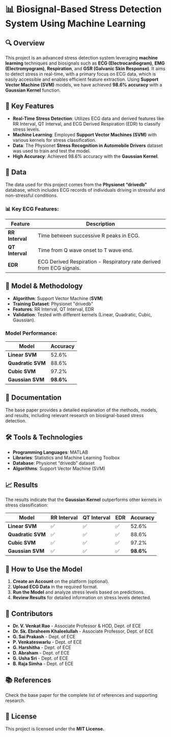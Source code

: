 # 📊 Biosignal-Based Stress Detection System Using Machine Learning

## 🔍 Overview
This project is an advanced stress detection system leveraging **machine learning** techniques and biosignals such as **ECG (Electrocardiogram)**, **EMG (Electromyogram)**, **Respiration**, and **GSR (Galvanic Skin Response)**. It aims to detect stress in real-time, with a primary focus on ECG data, which is easily accessible and enables efficient feature extraction. Using **Support Vector Machine (SVM)** models, we have achieved **98.6% accuracy** with a **Gaussian Kernel** function.

## 🔑 Key Features
- **Real-Time Stress Detection**: Utilizes ECG data and derived features like RR Interval, QT Interval, and ECG Derived Respiration (EDR) to classify stress levels.
- **Machine Learning**: Employed **Support Vector Machines (SVM)** with various kernels for stress classification.
- **Data**: The Physionet **Stress Recognition in Automobile Drivers** dataset was used to train and test the model.
- **High Accuracy**: Achieved 98.6% accuracy with the **Gaussian Kernel**.

## 📁 Data
The data used for this project comes from the **Physionet “drivedb”** database, which includes ECG records of individuals driving in stressful and non-stressful conditions.

### 📊 Key ECG Features:
| **Feature**       | **Description**                          |
|-------------------|------------------------------------------|
| **RR Interval**   | Time between successive R peaks in ECG.  |
| **QT Interval**   | Time from Q wave onset to T wave end.    |
| **EDR**           | ECG Derived Respiration - Respiratory rate derived from ECG signals. |

## 🧠 Model & Methodology
- **Algorithm**: Support Vector Machine (**SVM**)
- **Training Dataset**: Physionet "drivedb"
- **Features**: RR Interval, QT Interval, EDR
- **Validation**: Tested with different kernels (Linear, Quadratic, Cubic, Gaussian).

### Model Performance:
| **Model**        | **Accuracy**  |
|------------------|---------------|
| **Linear SVM**   | 52.6%         |
| **Quadratic SVM**| 88.6%         |
| **Cubic SVM**    | 97.2%         |
| **Gaussian SVM** | **98.6%**     |

## 📂 Documentation
  The base paper provides a detailed explanation of the methods, models, and results, including relevant research on biosignal-based stress detection.

## 🛠️ Tools & Technologies
- **Programming Languages**: MATLAB
- **Libraries**: Statistics and Machine Learning Toolbox
- **Database**: Physionet “drivedb” dataset
- **Algorithms**: Support Vector Machine (SVM)

## 📈 Results
The results indicate that the **Gaussian Kernel** outperforms other kernels in stress classification:

| **Model**        | **RR Interval** | **QT Interval** | **EDR**       | **Accuracy** |
|------------------|-----------------|-----------------|---------------|--------------|
| **Linear SVM**   | ✅              | ✅              | ✅            | 52.6%        |
| **Quadratic SVM**| ✅              | ✅              | ✅            | 88.6%        |
| **Cubic SVM**    | ✅              | ✅              | ✅            | 97.2%        |
| **Gaussian SVM** | ✅              | ✅              | ✅            | **98.6%**    |

## 🔧 How to Use the Model
1. **Create an Account** on the platform (optional).
2. **Upload ECG Data** in the required format.
3. **Run the Model** and analyze stress levels based on predictions.
4. **Review Results** for detailed information on stress levels detected.

## 👥 Contributors
- **Dr. V. Venkat Rao** - Associate Professor & HOD, Dept. of ECE
- **Dr. Sk. Ebraheem Khaleelullah** - Associate Professor, Dept. of ECE
- **G. Sai Prakash** - Dept. of ECE
- **P. Venkateswarlu** - Dept. of ECE
- **G. Harshitha** - Dept. of ECE
- **D. Abraham** - Dept. of ECE
- **G. Usha Sri** - Dept. of ECE
- **B. Raja Simha** - Dept. of ECE

## 📚 References
Check the base paper for the complete list of references and supporting research.

## 📜 License
This project is licensed under the **MIT License.**
